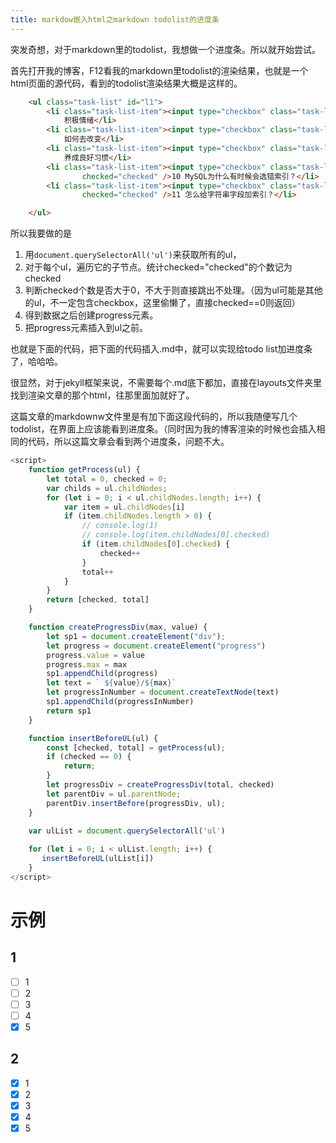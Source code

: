 ```yaml
---
title: markdow嵌入html之markdown todolist的进度条
---
```


突发奇想，对于markdown里的todolist，我想做一个进度条。所以就开始尝试。
<!--more-->

首先打开我的博客，F12看我的markdown里todolist的渲染结果，也就是一个html页面的源代码，看到的todolist渲染结果大概是这样的。
```html
    <ul class="task-list" id="l1">
        <li class="task-list-item"><input type="checkbox" class="task-list-item-checkbox" disabled="disabled" />《幸福课》9
            积极情绪</li>
        <li class="task-list-item"><input type="checkbox" class="task-list-item-checkbox" disabled="disabled" />《幸福课》10
            如何去改变</li>
        <li class="task-list-item"><input type="checkbox" class="task-list-item-checkbox" disabled="disabled" />《幸福课》11
            养成良好习惯</li>
        <li class="task-list-item"><input type="checkbox" class="task-list-item-checkbox" disabled="disabled"
                checked="checked" />10 MySQL为什么有时候会选错索引？</li>
        <li class="task-list-item"><input type="checkbox" class="task-list-item-checkbox" disabled="disabled"
                checked="checked" />11 怎么给字符串字段加索引？</li>

    </ul>
```

所以我要做的是
1. 用`document.querySelectorAll('ul')`来获取所有的ul，
2. 对于每个ul，遍历它的子节点。统计checked="checked"的个数记为checked
3. 判断checked个数是否大于0，不大于则直接跳出不处理。（因为ul可能是其他的ul，不一定包含checkbox，这里偷懒了，直接checked==0则返回）
3. 得到数据之后创建progress元素。
4. 把progress元素插入到ul之前。

也就是下面的代码，把下面的代码插入.md中，就可以实现给todo list加进度条了，哈哈哈。

很显然，对于jekyll框架来说，不需要每个.md底下都加，直接在layouts文件夹里找到渲染文章的那个html，往那里面加就好了。

这篇文章的markdownw文件里是有加下面这段代码的，所以我随便写几个todolist，在界面上应该能看到进度条。（同时因为我的博客渲染的时候也会插入相同的代码，所以这篇文章会看到两个进度条，问题不大。


```js
<script>
    function getProcess(ul) {
        let total = 0, checked = 0;
        var childs = ul.childNodes;
        for (let i = 0; i < ul.childNodes.length; i++) {
            var item = ul.childNodes[i]
            if (item.childNodes.length > 0) {
                // console.log(1)
                // console.log(item.childNodes[0].checked)
                if (item.childNodes[0].checked) {
                    checked++
                }
                total++
            }
        }
        return [checked, total]
    }

    function createProgressDiv(max, value) {
        let sp1 = document.createElement("div");
        let progress = document.createElement("progress")
        progress.value = value
        progress.max = max
        sp1.appendChild(progress)
        let text = ` ${value}/${max}`
        let progressInNumber = document.createTextNode(text)
        sp1.appendChild(progressInNumber)
        return sp1
    }

    function insertBeforeUL(ul) {
        const [checked, total] = getProcess(ul);
        if (checked == 0) {
            return;
        }
        let progressDiv = createProgressDiv(total, checked)
        let parentDiv = ul.parentNode;
        parentDiv.insertBefore(progressDiv, ul);
    }

    var ulList = document.querySelectorAll('ul')
 
    for (let i = 0; i < ulList.length; i++) {
       insertBeforeUL(ulList[i])
    }
</script>
```
# 示例

## 1 
- [ ]  1
- [ ]  2
- [ ]  3
- [ ]  4
- [x]  5

## 2
- [x]  1
- [x]  2
- [x]  3
- [x]  4
- [x]  5

<script>
    function getProcess(ul) {
        let total = 0, checked = 0;
        var childs = ul.childNodes;
        for (let i = 0; i < ul.childNodes.length; i++) {
            var item = ul.childNodes[i]
            if (item.childNodes.length > 0) {
                // console.log(1)
                // console.log(item.childNodes[0].checked)
                if (item.childNodes[0].checked) {
                    checked++
                }
                total++
            }
        }
        return [checked, total]
    }

    function createProgressDiv(max, value) {
        let sp1 = document.createElement("div");
        let progress = document.createElement("progress")
        progress.value = value
        progress.max = max
        sp1.appendChild(progress)
        let text = ` ${value}/${max}`
        let progressInNumber = document.createTextNode(text)
        sp1.appendChild(progressInNumber)
        return sp1
    }

    function insertBeforeUL(ul) {
        const [checked, total] = getProcess(ul);
        if (checked == 0) {
            return;
        }
        let progressDiv = createProgressDiv(total, checked)
        let parentDiv = ul.parentNode;
        parentDiv.insertBefore(progressDiv, ul);
    }

    var ulList = document.querySelectorAll('ul')
 
    for (let i = 0; i < ulList.length; i++) {
       insertBeforeUL(ulList[i])
    }
</script>